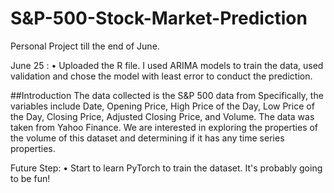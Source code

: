 # S&P-500-Stock-Market-Prediction

Personal Project till the end of June.

June 25 : 
• Uploaded the R file. I used ARIMA models to train the data, used validation and chose the model with least error to conduct the prediction.


##Introduction
The data collected is the S&P 500 data from Specifically, the variables include Date, Opening Price, High Price of the Day, Low Price of the Day, Closing Price, Adjusted Closing Price, and Volume. The data was taken from Yahoo Finance.
We are interested in exploring the properties of the volume of this dataset and determining if it has any time series properties. 





Future Step:
• Start to learn PyTorch to train the dataset. It's probably going to be fun!




